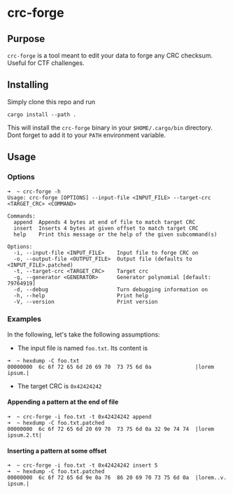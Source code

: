# crc-forge

## Purpose

`crc-forge` is a tool meant to edit your data to forge any CRC checksum. Useful for CTF challenges.

## Installing

Simply clone this repo and run
```
cargo install --path .
```

This will install the `crc-forge` binary in your `$HOME/.cargo/bin` directory. Dont forget to add it to your `PATH` environment variable.

## Usage

### Options

```
➜  ~ crc-forge -h
Usage: crc-forge [OPTIONS] --input-file <INPUT_FILE> --target-crc <TARGET_CRC> <COMMAND>

Commands:
  append  Appends 4 bytes at end of file to match target CRC
  insert  Inserts 4 bytes at given offset to match target CRC
  help    Print this message or the help of the given subcommand(s)

Options:
  -i, --input-file <INPUT_FILE>    Input file to forge CRC on
  -o, --output-file <OUTPUT_FILE>  Output file (defaults to <INPUT_FILE>.patched)
  -t, --target-crc <TARGET_CRC>    Target crc
  -g, --generator <GENERATOR>      Generator polynomial [default: 79764919]
  -d, --debug                      Turn debugging information on
  -h, --help                       Print help
  -V, --version                    Print version
```

### Examples

In the following, let's take the following assumptions:

 - The input file is named `foo.txt`. Its content is
```
➜  ~ hexdump -C foo.txt 
00000000  6c 6f 72 65 6d 20 69 70  73 75 6d 0a              |lorem ipsum.|
```

 - The target CRC is `0x42424242`

#### Appending a pattern at the end of file

```
➜  ~ crc-forge -i foo.txt -t 0x42424242 append
➜  ~ hexdump -C foo.txt.patched
00000000  6c 6f 72 65 6d 20 69 70  73 75 6d 0a 32 9e 74 74  |lorem ipsum.2.tt|
```

#### Inserting a pattern at some offset

```
➜  ~ crc-forge -i foo.txt -t 0x42424242 insert 5
➜  ~ hexdump -C foo.txt.patched
00000000  6c 6f 72 65 6d 9e 0a 76  86 20 69 70 73 75 6d 0a  |lorem..v. ipsum.|
```
